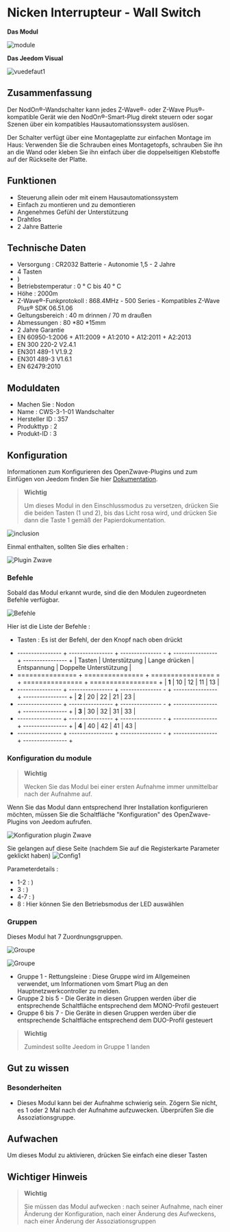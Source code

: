 # Nicken Interrupteur - Wall Switch

**Das Modul**

![module](images/nodon.wallswitch/module.jpg)

**Das Jeedom Visual**

![vuedefaut1](images/nodon.wallswitch/vuedefaut1.jpg)

## Zusammenfassung

Der NodOn®-Wandschalter kann jedes Z-Wave®- oder Z-Wave Plus®-kompatible Gerät wie den NodOn®-Smart-Plug direkt steuern oder sogar Szenen über ein kompatibles Hausautomationssystem auslösen.

Der Schalter verfügt über eine Montageplatte zur einfachen Montage im Haus: Verwenden Sie die Schrauben eines Montagetopfs, schrauben Sie ihn an die Wand oder kleben Sie ihn einfach über die doppelseitigen Klebstoffe auf der Rückseite der Platte.

## Funktionen

-   Steuerung allein oder mit einem Hausautomationssystem
-   Einfach zu montieren und zu demontieren
-   Angenehmes Gefühl der Unterstützung
-   Drahtlos
-   2 Jahre Batterie

## Technische Daten

-   Versorgung : CR2032 Batterie - Autonomie 1,5 - 2 Jahre
-   4 Tasten
-   )
-   Betriebstemperatur : 0 ° C bis 40 ° C
-   Höhe : 2000m
-   Z-Wave®-Funkprotokoll : 868.4MHz - 500 Series - Kompatibles Z-Wave Plus® SDK 06.51.06
-   Geltungsbereich : 40 m drinnen / 70 m draußen
-   Abmessungen : 80 \*80 \*15mm
-   2 Jahre Garantie
-   EN 60950-1:2006 + A11:2009 + A1:2010 + A12:2011 + A2:2013
-   EN 300 220-2 V2.4.1
-   EN301 489-1 V1.9.2
-   EN301 489-3 V1.6.1
-   EN 62479:2010

## Moduldaten

-   Machen Sie : Nodon
-   Name : CWS-3-1-01 Wandschalter
-   Hersteller ID : 357
-   Produkttyp : 2
-   Produkt-ID : 3

## Konfiguration

Informationen zum Konfigurieren des OpenZwave-Plugins und zum Einfügen von Jeedom finden Sie hier [Dokumentation](https://doc.jeedom.com/de_DE/plugins/automation%20protocol/openzwave/).

> **Wichtig**
>
> Um dieses Modul in den Einschlussmodus zu versetzen, drücken Sie die beiden Tasten (1 und 2), bis das Licht rosa wird, und drücken Sie dann die Taste 1 gemäß der Papierdokumentation.

![inclusion](images/nodon.wallswitch/inclusion.jpg)

Einmal enthalten, sollten Sie dies erhalten :

![Plugin Zwave](images/nodon.wallswitch/information.jpg)

### Befehle

Sobald das Modul erkannt wurde, sind die den Modulen zugeordneten Befehle verfügbar.

![Befehle](images/nodon.wallswitch/commandes.jpg)

Hier ist die Liste der Befehle :

-   Tasten : Es ist der Befehl, der den Knopf nach oben drückt

+ ---------------- + ---------------- + --------------- - + ---------------- + ---------------- +
| Tasten        | Unterstützung          | Lange drücken     | Entspannung    | Doppelte Unterstützung   |
+ =============== + =============== + ================ = + =============== + ================= +
| **1**          | 10             | 12             | 11             | 13             |
+ ---------------- + ---------------- + --------------- - + ---------------- + ---------------- +
| **2**          | 20             | 22             | 21             | 23             |
+ ---------------- + ---------------- + --------------- - + ---------------- + ---------------- +
| **3**          | 30             | 32             | 31             | 33             |
+ ---------------- + ---------------- + --------------- - + ---------------- + ---------------- +
| **4**          | 40             | 42             | 41             | 43             |
+ ---------------- + ---------------- + --------------- - + ---------------- + ---------------- +

### Konfiguration du module

> **Wichtig**
>
> Wecken Sie das Modul bei einer ersten Aufnahme immer unmittelbar nach der Aufnahme auf.

Wenn Sie das Modul dann entsprechend Ihrer Installation konfigurieren möchten, müssen Sie die Schaltfläche "Konfiguration" des OpenZwave-Plugins von Jeedom aufrufen.

![Konfiguration plugin Zwave](images/plugin/bouton_configuration.jpg)

Sie gelangen auf diese Seite (nachdem Sie auf die Registerkarte Parameter geklickt haben)
![Config1](images/nodon.wallswitch/config1.jpg)

Parameterdetails :

-   1-2 : )
-   3 : )
-   4-7 : )
-   8 : Hier können Sie den Betriebsmodus der LED auswählen

### Gruppen

Dieses Modul hat 7 Zuordnungsgruppen.

![Groupe](images/nodon.wallswitch/groupe.jpg)

![Groupe](images/nodon.wallswitch/groupe2.jpg)

-   Gruppe 1 - Rettungsleine : Diese Gruppe wird im Allgemeinen verwendet, um Informationen vom Smart Plug an den Hauptnetzwerkcontroller zu melden.
-   Gruppe 2 bis 5 - Die Geräte in diesen Gruppen werden über die entsprechende Schaltfläche entsprechend dem MONO-Profil gesteuert
-   Gruppe 6 bis 7 - Die Geräte in diesen Gruppen werden über die entsprechende Schaltfläche entsprechend dem DUO-Profil gesteuert

> **Wichtig**
>
> Zumindest sollte Jeedom in Gruppe 1 landen

## Gut zu wissen

### Besonderheiten

-   Dieses Modul kann bei der Aufnahme schwierig sein. Zögern Sie nicht, es 1 oder 2 Mal nach der Aufnahme aufzuwecken. Überprüfen Sie die Assoziationsgruppe.

## Aufwachen

Um dieses Modul zu aktivieren, drücken Sie einfach eine dieser Tasten

## Wichtiger Hinweis

> **Wichtig**
>
> Sie müssen das Modul aufwecken : nach seiner Aufnahme, nach einer Änderung der Konfiguration, nach einer Änderung des Aufweckens, nach einer Änderung der Assoziationsgruppen
